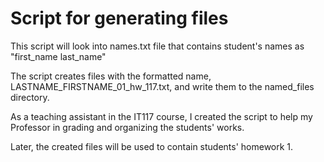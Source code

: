 # Script for generating files

This script will look into names.txt file that contains student's names as "first_name last_name"

The script creates files with the formatted name, LASTNAME_FIRSTNAME_01_hw_117.txt, and write them to the named_files directory.

As a teaching assistant in the IT117 course, I created the script to help my Professor in grading and organizing the students' works.

Later, the created files will be used to contain students' homework 1.
